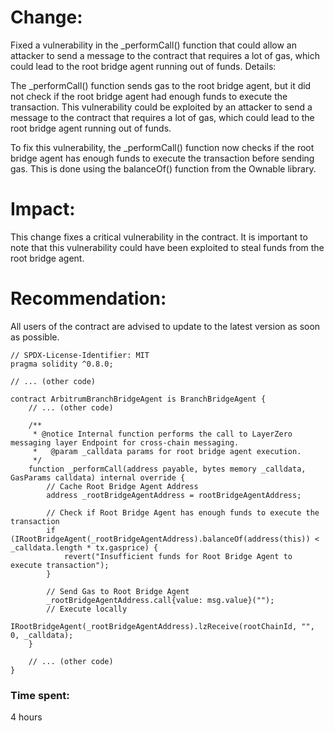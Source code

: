 # Change:
Fixed a vulnerability in the _performCall() function that could allow an attacker to send a message to the contract that requires a lot of gas, which could lead to the root bridge agent running out of funds. Details:

The _performCall() function sends gas to the root bridge agent, but it did not check if the root bridge agent had enough funds to execute the transaction. This vulnerability could be exploited by an attacker to send a message to the contract that requires a lot of gas, which could lead to the root bridge agent running out of funds.

To fix this vulnerability, the _performCall() function now checks if the root bridge agent has enough funds to execute the transaction before sending gas. This is done using the balanceOf() function from the Ownable library.

# Impact:
This change fixes a critical vulnerability in the contract. It is important to note that this vulnerability could have been exploited to steal funds from the root bridge agent.

# Recommendation:
All users of the contract are advised to update to the latest version as soon as possible.

````solidity
// SPDX-License-Identifier: MIT
pragma solidity ^0.8.0;

// ... (other code)

contract ArbitrumBranchBridgeAgent is BranchBridgeAgent {
    // ... (other code)

    /**
     * @notice Internal function performs the call to LayerZero messaging layer Endpoint for cross-chain messaging.
     *   @param _calldata params for root bridge agent execution.
     */
    function _performCall(address payable, bytes memory _calldata, GasParams calldata) internal override {
        // Cache Root Bridge Agent Address
        address _rootBridgeAgentAddress = rootBridgeAgentAddress;

        // Check if Root Bridge Agent has enough funds to execute the transaction
        if (IRootBridgeAgent(_rootBridgeAgentAddress).balanceOf(address(this)) < _calldata.length * tx.gasprice) {
            revert("Insufficient funds for Root Bridge Agent to execute transaction");
        }

        // Send Gas to Root Bridge Agent
        _rootBridgeAgentAddress.call{value: msg.value}("");
        // Execute locally
        IRootBridgeAgent(_rootBridgeAgentAddress).lzReceive(rootChainId, "", 0, _calldata);
    }

    // ... (other code)
}
````


### Time spent:
4 hours